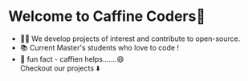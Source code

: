 # Welcome to Caffine Coders👋
- 🙋‍♀️ We develop projects of interest and contribute to open-source.
- 📚 Current Master's students who love to code !
- 🍿 fun fact - caffien helps.......😄<br/>
Checkout our projects ⬇️

<!--

**Here are some ideas to get you started:**

🙋‍♀️ A short introduction - what is your organization all about?
🌈 Contribution guidelines - how can the community get involved?
👩‍💻 Useful resources - where can the community find your docs? Is there anything else the community should know?
🍿 Fun facts - what does your team eat for breakfast?
🧙 Remember, you can do mighty things with the power of [Markdown](https://docs.github.com/github/writing-on-github/getting-started-with-writing-and-formatting-on-github/basic-writing-and-formatting-syntax)
-->
